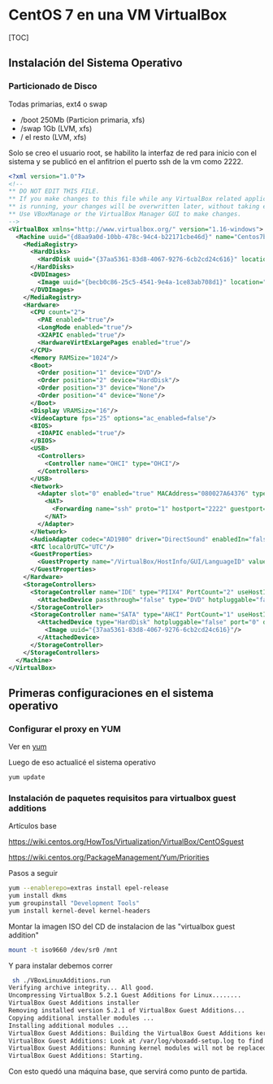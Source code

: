 # CentOS 7 en una VM VirtualBox

[TOC]



## Instalación del Sistema Operativo

### Particionado de Disco

Todas primarias, ext4 o swap

- /boot 250Mb (Particion primaria, xfs)
- /swap 1Gb (LVM, xfs)
- / el resto (LVM, xfs)

Solo se creo el usuario root, se habilito la interfaz de red para inicio con el sistema y se publicó en el anfitrion el puerto ssh de la vm como 2222.

```xml
<?xml version="1.0"?>
<!--
** DO NOT EDIT THIS FILE.
** If you make changes to this file while any VirtualBox related application
** is running, your changes will be overwritten later, without taking effect.
** Use VBoxManage or the VirtualBox Manager GUI to make changes.
-->
<VirtualBox xmlns="http://www.virtualbox.org/" version="1.16-windows">
  <Machine uuid="{d8aa9a0d-10bb-478c-94c4-b22171cbe46d}" name="Centos7base" OSType="RedHat_64" snapshotFolder="Snapshots" lastStateChange="2017-12-27T13:30:20Z">
    <MediaRegistry>
      <HardDisks>
        <HardDisk uuid="{37aa5361-83d8-4067-9276-6cb2cd24c616}" location="Centos7base.vdi" format="VDI" type="Normal"/>
      </HardDisks>
      <DVDImages>
        <Image uuid="{becb0c86-25c5-4541-9e4a-1ce83ab708d1}" location="D:/VirtualMachines/CentOS-7-x86_64-Minimal-1611.iso"/>
      </DVDImages>
    </MediaRegistry>
    <Hardware>
      <CPU count="2">
        <PAE enabled="true"/>
        <LongMode enabled="true"/>
        <X2APIC enabled="true"/>
        <HardwareVirtExLargePages enabled="true"/>
      </CPU>
      <Memory RAMSize="1024"/>
      <Boot>
        <Order position="1" device="DVD"/>
        <Order position="2" device="HardDisk"/>
        <Order position="3" device="None"/>
        <Order position="4" device="None"/>
      </Boot>
      <Display VRAMSize="16"/>
      <VideoCapture fps="25" options="ac_enabled=false"/>
      <BIOS>
        <IOAPIC enabled="true"/>
      </BIOS>
      <USB>
        <Controllers>
          <Controller name="OHCI" type="OHCI"/>
        </Controllers>
      </USB>
      <Network>
        <Adapter slot="0" enabled="true" MACAddress="080027A64376" type="82540EM">
          <NAT>
            <Forwarding name="ssh" proto="1" hostport="2222" guestport="22"/>
          </NAT>
        </Adapter>
      </Network>
      <AudioAdapter codec="AD1980" driver="DirectSound" enabledIn="false"/>
      <RTC localOrUTC="UTC"/>
      <GuestProperties>
        <GuestProperty name="/VirtualBox/HostInfo/GUI/LanguageID" value="es_ES" timestamp="1514381420375026000" flags=""/>
      </GuestProperties>
    </Hardware>
    <StorageControllers>
      <StorageController name="IDE" type="PIIX4" PortCount="2" useHostIOCache="true" Bootable="true">
        <AttachedDevice passthrough="false" type="DVD" hotpluggable="false" port="1" device="0"/>
      </StorageController>
      <StorageController name="SATA" type="AHCI" PortCount="1" useHostIOCache="false" Bootable="true" IDE0MasterEmulationPort="0" IDE0SlaveEmulationPort="1" IDE1MasterEmulationPort="2" IDE1SlaveEmulationPort="3">
        <AttachedDevice type="HardDisk" hotpluggable="false" port="0" device="0">
          <Image uuid="{37aa5361-83d8-4067-9276-6cb2cd24c616}"/>
        </AttachedDevice>
      </StorageController>
    </StorageControllers>
  </Machine>
</VirtualBox>
```

## Primeras configuraciones en el sistema operativo

### Configurar el proxy en YUM

Ver en [yum](./yum.md) 

Luego de eso actualicé el sistema operativo

```bash
yum update
```

### Instalación de paquetes requisitos para virtualbox guest additions

Artículos base

https://wiki.centos.org/HowTos/Virtualization/VirtualBox/CentOSguest

https://wiki.centos.org/PackageManagement/Yum/Priorities

Pasos a seguir

```bash
yum --enablerepo=extras install epel-release
yum install dkms
yum groupinstall "Development Tools"
yum install kernel-devel kernel-headers
```

Montar la imagen ISO del CD de instalacion de las  "virtualbox guest addition"

```bash
mount -t iso9660 /dev/sr0 /mnt
```

Y para instalar debemos correr

```bash
 sh ./VBoxLinuxAdditions.run
Verifying archive integrity... All good.
Uncompressing VirtualBox 5.2.1 Guest Additions for Linux........
VirtualBox Guest Additions installer
Removing installed version 5.2.1 of VirtualBox Guest Additions...
Copying additional installer modules ...
Installing additional modules ...
VirtualBox Guest Additions: Building the VirtualBox Guest Additions kernel modules.
VirtualBox Guest Additions: Look at /var/log/vboxadd-setup.log to find out what went wrong
VirtualBox Guest Additions: Running kernel modules will not be replaced until the system is restarted
VirtualBox Guest Additions: Starting.
```

Con esto quedó una máquina base, que servirá como punto de partida.

